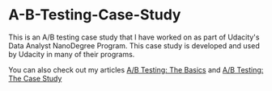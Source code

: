 # A-B-Testing-Case-Study

This is an A/B testing case study that I have worked on as part of Udacity's Data Analyst NanoDegree Program. This case study is developed and used by Udacity in many of their programs.


You can also check out my articles [A/B Testing: The Basics](https://towardsdatascience.com/a-b-testing-the-basics-86d6d98525c9?source=friends_link&sk=86434b44e90841eb1a30e7e7cc2760eb) and [A/B Testing: The Case Study](https://towardsdatascience.com/a-b-testing-the-case-study-1030a94f3c4b?source=friends_link&sk=6b7a5e55d3c15bfe53120cb8501535d5)

